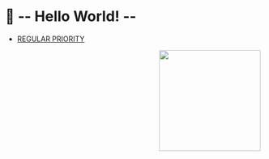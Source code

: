 # 👑 -- Hello World! -- 

- [REGULAR PRIORITY](https://pi259.github.io/regularpriority)

<img align="right" width="200px" 
src="https://picfiles.alphacoders.com/111/111159.png"/>